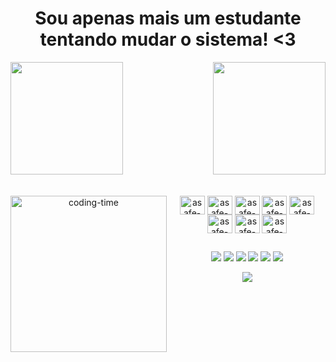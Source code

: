 <h1 align="center">Sou apenas mais um estudante tentando mudar o sistema! <3</h1>



<div>
  
  <img  height="180em" src="https://github-readme-stats.vercel.app/api?username=asafeamancio&show_icons=true&theme=great-gatsby&include_all_commits=true&count_private=true"/>
  <img align="right" height="180em" src="https://github-readme-stats.vercel.app/api/top-langs/?username=asafeamancio&layout=compact&langs_count=16&theme=great-gatsby"/>
</div>
<br>

<div  align="center"> 
  <div style="display: inline_block"><br>
    <img align="left" height="250" alt="coding-time" src="code.gif">
    <img align="center" alt="asafe-android" height="30" width="40" src="https://cdn.jsdelivr.net/gh/devicons/devicon/icons/androidstudio/androidstudio-original.svg">
  <img align="center" alt="asafe-flutter" height="30" width="40" src="https://cdn.jsdelivr.net/gh/devicons/devicon/icons/flutter/flutter-original.svg">
  <img align="center" alt="asafe-dart" height="30" width="40" src="https://cdn.jsdelivr.net/gh/devicons/devicon/icons/dart/dart-original.svg">
  <img align="center" alt="asafe-firebase" height="30" width="40" src="https://cdn.jsdelivr.net/gh/devicons/devicon/icons/firebase/firebase-plain.svg">
  <img align="center" alt="asafe-lua" height="30" width="40" src="https://cdn.jsdelivr.net/gh/devicons/devicon/icons/lua/lua-plain.svg">
  <img align="center" alt="asafe-py" height="30" width="40" src="https://cdn.jsdelivr.net/gh/devicons/devicon/icons/python/python-original.svg">
  <img align="center" alt="asafe-sqlite" height="30" width="40" src="https://cdn.jsdelivr.net/gh/devicons/devicon/icons/sqlite/sqlite-original.svg">
  <img align="center" alt="asafe-figma" height="30" width="40" src="https://cdn.jsdelivr.net/gh/devicons/devicon/icons/figma/figma-original.svg">
  </div>


  ##
 
<div> 
  <a href="https://www.youtube.com/@asafeamancio2362" target="_blank"><img src="https://img.shields.io/badge/YouTube-FF0000?style=for-the-badge&logo=youtube&logoColor=white" target="_blank"></a>
  <a href="https://www.instagram.com/certamentenaosouoasafe/" target="_blank"><img src="https://img.shields.io/badge/-Instagram-%23E4405F?style=for-the-badge&logo=instagram&logoColor=white" target="_blank"></a>
    <a href="https://www.twitch.tv/asafeamancio" target="_blank"><img src="https://img.shields.io/badge/Twitch-9146FF?style=for-the-badge&logo=twitch&logoColor=white" target="_blank"></a>
 <a href="https://discord.gg/cf9ufPwHwq" target="_blank"><img src="https://img.shields.io/badge/Discord-7289DA?style=for-the-badge&logo=discord&logoColor=white" target="_blank"></a> 
  <a href = "mailto:asafeamancio@gmail.com"><img src="https://img.shields.io/badge/-Gmail-%23333?style=for-the-badge&logo=gmail&logoColor=white" target="_blank"></a>
  <a href="https://www.linkedin.com/in/asafeamancio/" target="_blank"><img src="https://img.shields.io/badge/-LinkedIn-%230077B5?style=for-the-badge&logo=linkedin&logoColor=white" target="_blank"></a> 
</div>

<p align="center">   <img alingn="center" src="https://profile-counter.glitch.me/asafeamancio/count.svg" /></p>


